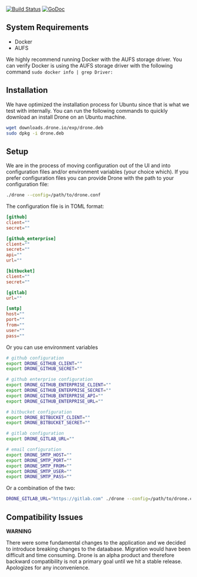 [![Build Status](http://beta.drone.io/github.com/drone/drone/status.svg?branch=exp)](http://beta.drone.io/github.com/drone/drone?branch=exp)
[![GoDoc](https://godoc.org/github.com/drone/drone?status.png)](https://godoc.org/github.com/drone/drone)


## System Requirements

* Docker
* AUFS

We highly recommend running Docker with the AUFS storage driver. You can verify Docker is using
the AUFS storage driver with the following command `sudo docker info | grep Driver:`

## Installation

We have optimized the installation process for Ubuntu since that is what we test with internally. You can run the following commands to quickly download an install Drone on an Ubuntu machine.

```sh
wget downloads.drone.io/exp/drone.deb
sudo dpkg -i drone.deb
```

## Setup

We are in the process of moving configuration out of the UI and into configuration
files and/or environment variables (your choice which). If you prefer configuration files
you can provide Drone with the path to your configuration file:

```sh
./drone --config=/path/to/drone.conf

```

The configuration file is in TOML format:

```toml
[github]
client=""
secret=""

[github_enterprise]
client=""
secret=""
api=""
url=""

[bitbucket]
client=""
secret=""

[gitlab]
url=""

[smtp]
host=""
port=""
from=""
user=""
pass=""
```

Or you can use environment variables

```sh
# github configuration
export DRONE_GITHUB_CLIENT=""
export DRONE_GITHUB_SECRET=""

# github enterprise configuration
export DRONE_GITHUB_ENTERPRISE_CLIENT=""
export DRONE_GITHUB_ENTERPRISE_SECRET=""
export DRONE_GITHUB_ENTERPRISE_API=""
export DRONE_GITHUB_ENTERPRISE_URL=""

# bitbucket configuration
export DRONE_BITBUCKET_CLIENT=""
export DRONE_BITBUCKET_SECRET=""

# gitlab configuration
export DRONE_GITLAB_URL=""

# email configuration
export DRONE_SMTP_HOST=""
export DRONE_SMTP_PORT=""
export DRONE_SMTP_FROM=""
export DRONE_SMTP_USER=""
export DRONE_SMTP_PASS=""
```

Or a combination of the two:

```sh
DRONE_GITLAB_URL="https://gitlab.com" ./drone --config=/path/to/drone.conf

```

## Compatibility Issues

**WARNING**

There were some fundamental changes to the application and we decided to introduce breaking changes to the dataabase. Migration would have been difficult and time consuming. Drone is an alpha product and therefore backward compatibility is not a primary goal until we hit a stable release. Apologizes for any inconvenience.

